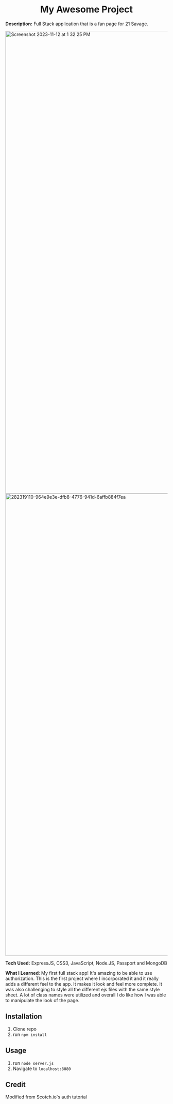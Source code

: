 <h1 align=center>My Awesome Project</h1>

<b>Description:</b> Full Stack application that is a fan page for 21 Savage. 

<img width="1438" alt="Screenshot 2023-11-12 at 1 32 25 PM" src="https://github.com/briannawillis195/savage-auth/assets/143905399/d2083493-d19a-4a2d-a9ac-803925d17fc8">

<img width="1437" alt="282319110-964e9e3e-dfb8-4776-941d-6affb884f7ea" src="https://github.com/briannawillis195/savage-auth/assets/143905399/71c15db9-0969-4e92-97c1-f7133bddd477">



<b>Tech Used:</b> ExpressJS, CSS3, JavaScript, Node.JS, Passport and MongoDB

<b>What I Learned</b>: My first full stack app! It's amazing to be able to use authorization. This is the first project where I incorporated it and it really adds a different feel to the app. It makes it look and feel more complete. It was also challenging to style all the different ejs files with the same style sheet. A lot of class names were utilized and overall I do like how I was able to manipulate the look of the page.


## Installation

1. Clone repo
2. run `npm install`

## Usage

1. run `node server.js`
2. Navigate to `localhost:8080`

## Credit

Modified from Scotch.io's auth tutorial
